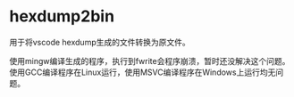# hexdump2bin

用于将vscode hexdump生成的文件转换为原文件。

使用mingw编译生成的程序，执行到fwrite会程序崩溃，暂时还没解决这个问题。
使用GCC编译程序在Linux运行，使用MSVC编译程序在Windows上运行均无问题。